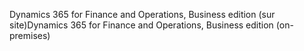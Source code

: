 <span data-ttu-id="ec520-101">Dynamics 365 for Finance and Operations, Business edition (sur site)</span><span class="sxs-lookup"><span data-stu-id="ec520-101">Dynamics 365 for Finance and Operations, Business edition (on-premises)</span></span>
